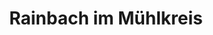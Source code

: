 ---
title: Rainbach im Mühlkreis
url: /rainbach-im-muehlkreis/
latitude: 48.558
longitude: 14.476
---